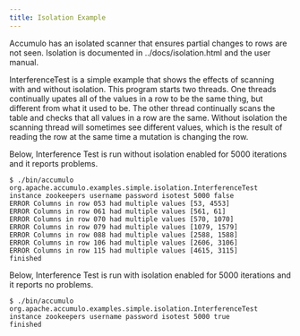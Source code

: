 ```yaml
---
title: Isolation Example
---
```


Accumulo has an isolated scanner that ensures partial changes to rows are not
seen.  Isolation is documented in ../docs/isolation.html and the user manual.  

InterferenceTest is a simple example that shows the effects of scanning with
and without isolation.  This program starts two threads.  One threads
continually upates all of the values in a row to be the same thing, but
different from what it used to be.  The other thread continually scans the
table and checks that all values in a row are the same.  Without isolation the
scanning thread will sometimes see different values, which is the result of
reading the row at the same time a mutation is changing the row.

Below, Interference Test is run without isolation enabled for 5000 iterations
and it reports problems.

    $ ./bin/accumulo org.apache.accumulo.examples.simple.isolation.InterferenceTest instance zookeepers username password isotest 5000 false
    ERROR Columns in row 053 had multiple values [53, 4553]
    ERROR Columns in row 061 had multiple values [561, 61]
    ERROR Columns in row 070 had multiple values [570, 1070]
    ERROR Columns in row 079 had multiple values [1079, 1579]
    ERROR Columns in row 088 had multiple values [2588, 1588]
    ERROR Columns in row 106 had multiple values [2606, 3106]
    ERROR Columns in row 115 had multiple values [4615, 3115]
    finished

Below, Interference Test is run with isolation enabled for 5000 iterations and
it reports no problems.

    $ ./bin/accumulo org.apache.accumulo.examples.simple.isolation.InterferenceTest instance zookeepers username password isotest 5000 true
    finished


